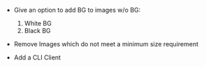 - Give an option to add BG to images w/o BG:
  1. White BG
  2. Black BG

- Remove Images which do not meet a minimum size requirement

- Add a CLI Client